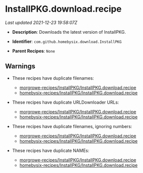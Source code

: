 # InstallPKG.download.recipe

_Last updated 2021-12-23 19:58:07Z_

- **Description**: Downloads the latest version of InstallPKG.

- **Identifier**: `com.github.homebysix.download.InstallPKG`

- **Parent Recipes**: `None`

## Warnings

- These recipes have duplicate filenames:
    - [morgrowe-recipes/InstallPKG/InstallPKG.download.recipe](/autopkg-dupe-tracker/morgrowe-recipes/InstallPKG/InstallPKG.download.recipe)
    - [homebysix-recipes/InstallPKG/InstallPKG.download.recipe](/autopkg-dupe-tracker/homebysix-recipes/InstallPKG/InstallPKG.download.recipe)

- These recipes have duplicate URLDownloader URLs:
    - [morgrowe-recipes/InstallPKG/InstallPKG.download.recipe](/autopkg-dupe-tracker/morgrowe-recipes/InstallPKG/InstallPKG.download.recipe)
    - [homebysix-recipes/InstallPKG/InstallPKG.download.recipe](/autopkg-dupe-tracker/homebysix-recipes/InstallPKG/InstallPKG.download.recipe)

- These recipes have duplicate filenames, ignoring numbers:
    - [morgrowe-recipes/InstallPKG/InstallPKG.download.recipe](/autopkg-dupe-tracker/morgrowe-recipes/InstallPKG/InstallPKG.download.recipe)
    - [homebysix-recipes/InstallPKG/InstallPKG.download.recipe](/autopkg-dupe-tracker/homebysix-recipes/InstallPKG/InstallPKG.download.recipe)

- These recipes have duplicate NAMEs:
    - [morgrowe-recipes/InstallPKG/InstallPKG.download.recipe](/autopkg-dupe-tracker/morgrowe-recipes/InstallPKG/InstallPKG.download.recipe)
    - [homebysix-recipes/InstallPKG/InstallPKG.download.recipe](/autopkg-dupe-tracker/homebysix-recipes/InstallPKG/InstallPKG.download.recipe)